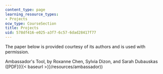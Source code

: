 ```yaml
---
content_type: page
learning_resource_types:
- Projects
ocw_type: CourseSection
title: Projects
uid: 578df416-e025-a3f7-6c57-6dad28417f77
---
```


The paper below is provided courtesy of its authors and is used with permission.

Ambassador's Tool, by Roxanne Chen, Sylvia Dizon, and Sarah Dubauskas ([PDF]({{< baseurl >}}/resources/ambassador))